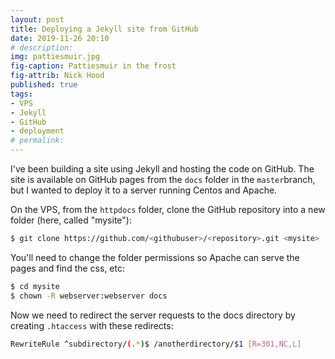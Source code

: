 ```yaml
---
layout: post
title: Deploying a Jekyll site from GitHub
date: 2019-11-26 20:10
# description: 
img: pattiesmuir.jpg
fig-caption: Pattiesmuir in the frost
fig-attrib: Nick Hood
published: true
tags:
- VPS
- Jekyll
- GitHub
- deployment
# permalink:
---
```

I've been building a site using Jekyll and hosting the code on GitHub. The site is available on GitHub pages from the ```docs``` folder in the ```master```branch, but I wanted to deploy it to a server running Centos and Apache.

On the VPS, from the ```httpdocs``` folder, clone the GitHub repository into a new folder (here, called "mysite"):

```sh
$ git clone https://github.com/<githubuser>/<repository>.git <mysite>
```
You'll need to change the folder permissions so Apache can serve the pages and find the css, etc:

```sh
$ cd mysite
$ chown -R webserver:webserver docs
```
Now we need to redirect the server requests to the docs directory by creating ```.htaccess``` with these redirects:

```sh
RewriteRule ^subdirectory/(.*)$ /anotherdirectory/$1 [R=301,NC,L]
```
